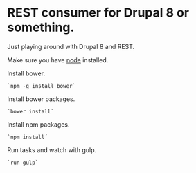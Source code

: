 # REST consumer for Drupal 8 or something.

Just playing around with Drupal 8 and REST.

Make sure you have [node](https://nodejs.org) installed.

Install bower.

    `npm -g install bower`

Install bower packages.

    `bower install`

Install npm packages.

    `npm install´

Run tasks and watch with gulp.

    `run gulp`
